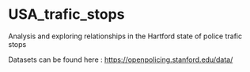 # USA_trafic_stops

Analysis and exploring relationships in the Hartford state of police trafic stops

Datasets can be found here : https://openpolicing.stanford.edu/data/
